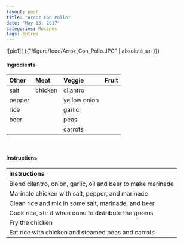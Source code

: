 ```yaml
---
layout: post
title: "Arroz Con Pollo"
date: "May 15, 2017"
categories: Recipes
tags: Entree
---
```




![pic1]( {{"/figure/food/Arroz_Con_Pollo.JPG" | absolute_url }})




#### Ingredients

<table class = "presenttab">
 <thead>
  <tr>
   <th style="text-align:left;"> Other </th>
   <th style="text-align:left;"> Meat </th>
   <th style="text-align:left;"> Veggie </th>
   <th style="text-align:left;"> Fruit </th>
  </tr>
 </thead>
<tbody>
  <tr>
   <td style="text-align:left;"> salt </td>
   <td style="text-align:left;"> chicken </td>
   <td style="text-align:left;"> cilantro </td>
   <td style="text-align:left;">  </td>
  </tr>
  <tr>
   <td style="text-align:left;"> pepper </td>
   <td style="text-align:left;">  </td>
   <td style="text-align:left;"> yellow onion </td>
   <td style="text-align:left;">  </td>
  </tr>
  <tr>
   <td style="text-align:left;"> rice </td>
   <td style="text-align:left;">  </td>
   <td style="text-align:left;"> garlic </td>
   <td style="text-align:left;">  </td>
  </tr>
  <tr>
   <td style="text-align:left;"> beer </td>
   <td style="text-align:left;">  </td>
   <td style="text-align:left;"> peas </td>
   <td style="text-align:left;">  </td>
  </tr>
  <tr>
   <td style="text-align:left;">  </td>
   <td style="text-align:left;">  </td>
   <td style="text-align:left;"> carrots </td>
   <td style="text-align:left;">  </td>
  </tr>
</tbody>
</table>

<br>

#### Instructions

<table class = "presenttabnoh">
 <thead>
  <tr>
   <th style="text-align:left;"> instructions </th>
  </tr>
 </thead>
<tbody>
  <tr>
   <td style="text-align:left;"> Blend cilantro, onion, garlic, oil and beer to make marinade </td>
  </tr>
  <tr>
   <td style="text-align:left;"> Marinate chicken with salt, pepper, and marinade </td>
  </tr>
  <tr>
   <td style="text-align:left;"> Clean rice and mix in some salt, marinade, and beer </td>
  </tr>
  <tr>
   <td style="text-align:left;"> Cook rice, stir it when done to distribute the greens </td>
  </tr>
  <tr>
   <td style="text-align:left;"> Fry the chicken </td>
  </tr>
  <tr>
   <td style="text-align:left;"> Eat rice with chicken and steamed peas and carrots </td>
  </tr>
</tbody>
</table>

